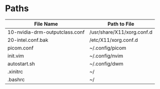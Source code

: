 # Paths
| File Name				| Path to File  		|
| ------------------------------------- | ----------------------------- |
| 10-nvidia-drm-outputclass.conf	| /usr/share/X11/xorg.conf.d	|
| 20-intel.conf.bak			| /etc/X11/xorg.conf.d		|
| picom.conf				| ~/.config/picom		|
| init.vim				| ~/.config/nvim		|
| autostart.sh				| ~/.config/dwm			|
| .xinitrc				| ~/				|
| .bashrc				| ~/				|
